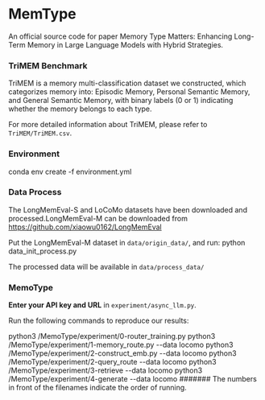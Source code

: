 # MemType

An official source code for paper Memory Type Matters: Enhancing Long-Term Memory in Large Language Models with Hybrid Strategies.

### TriMEM Benchmark
  TriMEM is a memory multi-classification dataset we constructed, which categorizes memory into: Episodic Memory, Personal Semantic Memory, and General Semantic Memory, with binary labels (0 or 1) indicating whether the memory belongs to each type.

  For more detailed information about TriMEM, please refer to `TriMEM/TriMEM.csv`.

### Environment
  conda env create -f environment.yml


### Data Process
The LongMemEval-S and LoCoMo datasets have been downloaded and processed.LongMemEval-M can be downloaded from https://github.com/xiaowu0162/LongMemEval

Put the LongMemEval-M dataset in `data/origin_data/`, and  run:
python data_init_process.py

The processed data will be available in `data/process_data/`


### MemoType

**Enter your API key and URL** in `experiment/async_llm.py`.

Run the following commands to reproduce our results:


python3 /MemoType/experiment/0-router_training.py 
python3 /MemoType/experiment/1-memory_route.py --data locomo
python3 /MemoType/experiment/2-construct_emb.py --data locomo
python3 /MemoType/experiment/2-query_route --data locomo
python3 /MemoType/experiment/3-retrieve --data locomo
python3 /MemoType/experiment/4-generate --data locomo
####### The numbers in front of the filenames indicate the order of running.


